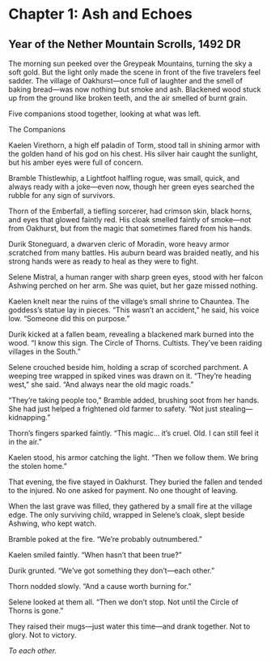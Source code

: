 # Chapter 1: Ash and Echoes

## Year of the Nether Mountain Scrolls, 1492 DR

The morning sun peeked over the Greypeak Mountains, turning the sky a soft gold. But the light only made the scene in front of the five travelers feel sadder.
The village of Oakhurst—once full of laughter and the smell of baking bread—was now nothing but smoke and ash. Blackened wood stuck up from the ground like broken teeth, and the air smelled of burnt grain.

Five companions stood together, looking at what was left.

The Companions

Kaelen Virethorn, a high elf paladin of Torm, stood tall in shining armor with the golden hand of his god on his chest. His silver hair caught the sunlight, but his amber eyes were full of concern.

Bramble Thistlewhip, a Lightfoot halfling rogue, was small, quick, and always ready with a joke—even now, though her green eyes searched the rubble for any sign of survivors.

Thorn of the Emberfall, a tiefling sorcerer, had crimson skin, black horns, and eyes that glowed faintly red. His cloak smelled faintly of smoke—not from Oakhurst, but from the magic that sometimes flared from his hands.

Durik Stoneguard, a dwarven cleric of Moradin, wore heavy armor scratched from many battles. His auburn beard was braided neatly, and his strong hands were as ready to heal as they were to fight.

Selene Mistral, a human ranger with sharp green eyes, stood with her falcon Ashwing perched on her arm. She was quiet, but her gaze missed nothing.

Kaelen knelt near the ruins of the village’s small shrine to Chauntea. The goddess’s statue lay in pieces.
“This wasn’t an accident,” he said, his voice low. “Someone did this on purpose.”

Durik kicked at a fallen beam, revealing a blackened mark burned into the wood.
“I know this sign. The Circle of Thorns. Cultists. They’ve been raiding villages in the South.”

Selene crouched beside him, holding a scrap of scorched parchment. A weeping tree wrapped in spiked vines was drawn on it.
“They’re heading west,” she said. “And always near the old magic roads.”

“They’re taking people too,” Bramble added, brushing soot from her hands. She had just helped a frightened old farmer to safety. “Not just stealing—kidnapping.”

Thorn’s fingers sparked faintly. “This magic… it’s cruel. Old. I can still feel it in the air.”

Kaelen stood, his armor catching the light. “Then we follow them. We bring the stolen home.”

That evening, the five stayed in Oakhurst. They buried the fallen and tended to the injured. No one asked for payment. No one thought of leaving.

When the last grave was filled, they gathered by a small fire at the village edge. The only surviving child, wrapped in Selene’s cloak, slept beside Ashwing, who kept watch.

Bramble poked at the fire. “We’re probably outnumbered.”

Kaelen smiled faintly. “When hasn’t that been true?”

Durik grunted. “We’ve got something they don’t—each other.”

Thorn nodded slowly. “And a cause worth burning for.”

Selene looked at them all. “Then we don’t stop. Not until the Circle of Thorns is gone.”

They raised their mugs—just water this time—and drank together.
Not to glory. Not to victory.

*To each other.*